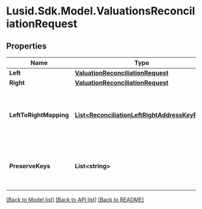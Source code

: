 
# Lusid.Sdk.Model.ValuationsReconciliationRequest

## Properties

Name | Type | Description | Notes
------------ | ------------- | ------------- | -------------
**Left** | [**ValuationReconciliationRequest**](ValuationReconciliationRequest.md) |  | 
**Right** | [**ValuationReconciliationRequest**](ValuationReconciliationRequest.md) |  | 
**LeftToRightMapping** | [**List&lt;ReconciliationLeftRightAddressKeyPair&gt;**](ReconciliationLeftRightAddressKeyPair.md) | The mapping from property keys requested by left aggregation to property keys on right hand side | [optional] 
**PreserveKeys** | **List&lt;string&gt;** | List of keys to preserve (from rhs) in the diff. Used in conjunction with filtering/grouping | [optional] 

[[Back to Model list]](../README.md#documentation-for-models)
[[Back to API list]](../README.md#documentation-for-api-endpoints)
[[Back to README]](../README.md)

